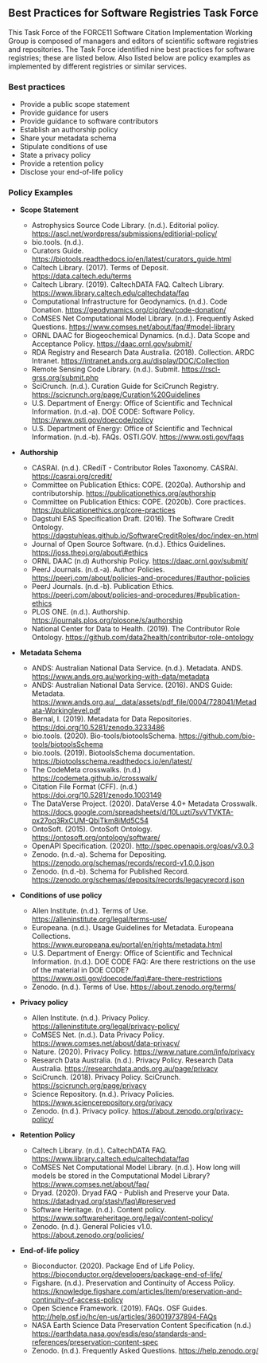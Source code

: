 ## Best Practices for Software Registries Task Force

This Task Force of the FORCE11 Software Citation Implementation Working Group is composed of managers and editors of scientific software registries and repositories. The Task Force identified nine best practices for software registries; these are listed below. Also listed below are policy examples as implemented by different registries or similar services.

### Best practices

- Provide a public scope statement
- Provide guidance for users
- Provide guidance to software contributors
- Establish an authorship policy
- Share your metadata schema
- Stipulate conditions of use
- State a privacy policy
- Provide a retention policy
- Disclose your end-of-life policy

### Policy Examples

- **Scope Statement**
  - Astrophysics Source Code Library. (n.d.). Editorial policy. https://ascl.net/wordpress/submissions/editiorial-policy/
  - bio.tools. (n.d.). 
  - Curators Guide. https://biotools.readthedocs.io/en/latest/curators_guide.html
  - Caltech Library. (2017). Terms of Deposit. https://data.caltech.edu/terms
  - Caltech Library. (2019). CaltechDATA FAQ. Caltech Library. https://www.library.caltech.edu/caltechdata/faq
  - Computational Infrastructure for Geodynamics. (n.d.). Code Donation. https://geodynamics.org/cig/dev/code-donation/
  - CoMSES Net Computational Model Library. (n.d.). Frequently Asked Questions. https://www.comses.net/about/faq/#model-library
  - ORNL DAAC for Biogeochemical Dynamics. (n.d.). Data Scope and Acceptance Policy. https://daac.ornl.gov/submit/
  - RDA Registry and Research Data Australia. (2018). Collection. ARDC Intranet. https://intranet.ands.org.au/display/DOC/Collection
  - Remote Sensing Code Library. (n.d.). Submit. https://rscl-grss.org/submit.php
  - SciCrunch. (n.d.). Curation Guide for SciCrunch Registry. https://scicrunch.org/page/Curation%20Guidelines
  - U.S. Department of Energy: Office of Scientific and Technical Information. (n.d.-a). DOE CODE: Software Policy. https://www.osti.gov/doecode/policy
  - U.S. Department of Energy: Office of Scientific and Technical Information. (n.d.-b). FAQs. OSTI.GOV. https://www.osti.gov/faqs

- **Authorship**
  - CASRAI. (n.d.). CRediT - Contributor Roles Taxonomy. CASRAI. https://casrai.org/credit/
  - Committee on Publication Ethics: COPE. (2020a). Authorship and contributorship. https://publicationethics.org/authorship
  - Committee on Publication Ethics: COPE. (2020b). Core practices. https://publicationethics.org/core-practices
  - Dagstuhl EAS Specification Draft. (2016). The Software Credit Ontology. https://dagstuhleas.github.io/SoftwareCreditRoles/doc/index-en.html
  - Journal of Open Source Software. (n.d.). Ethics Guidelines. https://joss.theoj.org/about\#ethics
  - ORNL DAAC (n.d) Authorship Policy. https://daac.ornl.gov/submit/
  - PeerJ Journals. (n.d.-a). Author Policies. https://peerj.com/about/policies-and-procedures/#author-policies
  - PeerJ Journals. (n.d.-b). Publication Ethics. https://peerj.com/about/policies-and-procedures/#publication-ethics
  - PLOS ONE. (n.d.). Authorship. https://journals.plos.org/plosone/s/authorship
  - National Center for Data to Health. (2019). The Contributor Role Ontology. https://github.com/data2health/contributor-role-ontology

- **Metadata Schema**
  - ANDS: Australian National Data Service. (n.d.). Metadata. ANDS. https://www.ands.org.au/working-with-data/metadata
  - ANDS: Australian National Data Service. (2016). ANDS Guide: Metadata. https://www.ands.org.au/__data/assets/pdf_file/0004/728041/Metadata-Workinglevel.pdf
  - Bernal, I. (2019). Metadata for Data Repositories. https://doi.org/10.5281/zenodo.3233486
  - bio.tools. (2020). Bio-tools/biotoolsSchema. https://github.com/bio-tools/biotoolsSchema
  - bio.tools. (2019). BiotoolsSchema documentation. https://biotoolsschema.readthedocs.io/en/latest/
  - The CodeMeta crosswalks. (n.d.) https://codemeta.github.io/crosswalk/
  - Citation File Format (CFF). (n.d.) https://doi.org/10.5281/zenodo.1003149
  - The DataVerse Project. (2020). DataVerse 4.0+ Metadata Crosswalk. https://docs.google.com/spreadsheets/d/10Luzti7svVTVKTA-px27oq3RxCUM-QbiTkm8iMd5C54
  - OntoSoft. (2015). OntoSoft Ontology. https://ontosoft.org/ontology/software/
  - OpenAPI Specification. (2020). http://spec.openapis.org/oas/v3.0.3
  - Zenodo. (n.d.-a). Schema for Depositing. https://zenodo.org/schemas/records/record-v1.0.0.json
  - Zenodo. (n.d.-b). Schema for Published Record. https://zenodo.org/schemas/deposits/records/legacyrecord.json

- **Conditions of use policy**
  - Allen Institute. (n.d.). Terms of Use. https://alleninstitute.org/legal/terms-use/
  - Europeana. (n.d.). Usage Guidelines for Metadata. Europeana Collections. https://www.europeana.eu/portal/en/rights/metadata.html
  - U.S. Department of Energy: Office of Scientific and Technical Information. (n.d.). DOE CODE FAQ: Are there restrictions on the use of the material in DOE CODE? https://www.osti.gov/doecode/faq\#are-there-restrictions
  - Zenodo. (n.d.). Terms of Use. https://about.zenodo.org/terms/

- **Privacy policy**
  - Allen Institute. (n.d.). Privacy Policy. https://alleninstitute.org/legal/privacy-policy/
  - CoMSES Net. (n.d.). Data Privacy Policy. https://www.comses.net/about/data-privacy/
  - Nature. (2020). Privacy Policy. https://www.nature.com/info/privacy
  - Research Data Australia. (n.d.). Privacy Policy. Research Data Australia. https://researchdata.ands.org.au/page/privacy
  - SciCrunch. (2018). Privacy Policy. SciCrunch. https://scicrunch.org/page/privacy
  - Science Repository. (n.d.). Privacy Policies. https://www.sciencerepository.org/privacy
  - Zenodo. (n.d.). Privacy policy. https://about.zenodo.org/privacy-policy/

- **Retention Policy**
  - Caltech Library. (n.d.). CaltechDATA FAQ. https://www.library.caltech.edu/caltechdata/faq
  - CoMSES Net Computational Model Library. (n.d.). How long will models be stored in the Computational Model Library? https://www.comses.net/about/faq/
  - Dryad. (2020). Dryad FAQ - Publish and Preserve your Data. https://datadryad.org/stash/faq\#preserved
  - Software Heritage. (n.d.). Content policy. https://www.softwareheritage.org/legal/content-policy/
  - Zenodo. (n.d.). General Policies v1.0. https://about.zenodo.org/policies/

- **End-of-life policy**
  - Bioconductor. (2020). Package End of Life Policy. https://bioconductor.org/developers/package-end-of-life/ 
  - Figshare. (n.d.). Preservation and Continuity of Access Policy. https://knowledge.figshare.com/articles/item/preservation-and-continuity-of-access-policy
  - Open Science Framework. (2019). FAQs. OSF Guides. http://help.osf.io/hc/en-us/articles/360019737894-FAQs
  - NASA Earth Science Data Preservation Content Specification (n.d.) https://earthdata.nasa.gov/esdis/eso/standards-and-references/preservation-content-spec
  - Zenodo. (n.d.). Frequently Asked Questions. https://help.zenodo.org/
